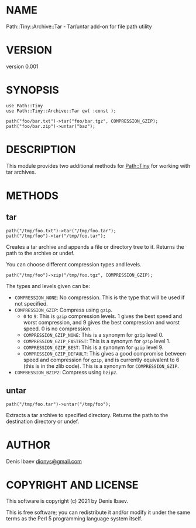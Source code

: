 # NAME

Path::Tiny::Archive::Tar - Tar/untar add-on for file path utility

# VERSION

version 0.001

# SYNOPSIS

    use Path::Tiny
    use Path::Tiny::Archive::Tar qw( :const );

    path("foo/bar.txt")->tar("foo/bar.tgz", COMPRESSION_GZIP);
    path("foo/bar.zip")->untar("baz");

# DESCRIPTION

This module provides two additional methods for [Path::Tiny](https://metacpan.org/pod/Path::Tiny) for working with
tar archives.

# METHODS

## tar

    path("/tmp/foo.txt")->tar("/tmp/foo.tar");
    path("/tmp/foo")->tar("/tmp/foo.tar");

Creates a tar archive and appends a file or directory tree to it. Returns the
path to the archive or undef.

You can choose different compression types and levels.

    path("/tmp/foo")->zip("/tmp/foo.tgz", COMPRESSION_GZIP);

The types and levels given can be:

- `COMPRESSION_NONE`: No compression. This is the type that will be used
if not specified.
- `COMPRESSION_GZIP`: Compress using `gzip`.
    - `0` to `9`: This is `gzip` compression levels. 1 gives the best
    speed and worst compression, and 9 gives the best compression and worst speed.
    0 is no compression.
    - `COMPRESSION_GZIP_NONE`: This is a synonym for `gzip` level 0.
    - `COMPRESSION_GZIP_FASTEST`: This is a synonym for `gzip` level 1.
    - `COMPRESSION_GZIP_BEST`: This is a synonym for `gzip` level 9.
    - `COMPRESSION_GZIP_DEFAULT`: This gives a good compromise between speed
    and compression for `gzip`, and is currently equivalent to 6 (this is in the
    zlib code). This is a synonym for `COMPRESSION_GZIP`.
- `COMPRESSION_BZIP2`: Compress using `bzip2`.

## untar

    path("/tmp/foo.tar")->untar("/tmp/foo");

Extracts a tar archive to specified directory. Returns the path to the
destination directory or undef.

# AUTHOR

Denis Ibaev <dionys@gmail.com>

# COPYRIGHT AND LICENSE

This software is copyright (c) 2021 by Denis Ibaev.

This is free software; you can redistribute it and/or modify it under
the same terms as the Perl 5 programming language system itself.

